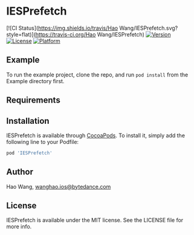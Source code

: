 # IESPrefetch

[![CI Status](https://img.shields.io/travis/Hao Wang/IESPrefetch.svg?style=flat)](https://travis-ci.org/Hao Wang/IESPrefetch)
[![Version](https://img.shields.io/cocoapods/v/IESPrefetch.svg?style=flat)](https://cocoapods.org/pods/IESPrefetch)
[![License](https://img.shields.io/cocoapods/l/IESPrefetch.svg?style=flat)](https://cocoapods.org/pods/IESPrefetch)
[![Platform](https://img.shields.io/cocoapods/p/IESPrefetch.svg?style=flat)](https://cocoapods.org/pods/IESPrefetch)

## Example

To run the example project, clone the repo, and run `pod install` from the Example directory first.

## Requirements

## Installation

IESPrefetch is available through [CocoaPods](https://cocoapods.org). To install
it, simply add the following line to your Podfile:

```ruby
pod 'IESPrefetch'
```

## Author

Hao Wang, wanghao.ios@bytedance.com

## License

IESPrefetch is available under the MIT license. See the LICENSE file for more info.
